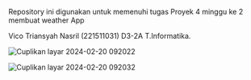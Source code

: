 Repository ini digunakan untuk memenuhi tugas Proyek 4 minggu ke 2 membuat weather App

Vico Triansyah Nasril (221511031) D3-2A T.Informatika.


![Cuplikan layar 2024-02-20 092022](https://github.com/VicoTriansyahNasril/Flutter-w2-Vico/assets/142963459/876f2fd2-2498-4f85-9d94-9757eb2c7b7a)

![Cuplikan layar 2024-02-20 092032](https://github.com/VicoTriansyahNasril/Flutter-w2-Vico/assets/142963459/fa540df4-10f1-4710-a255-21fc3a72b408)
